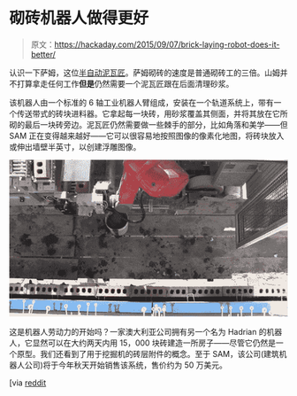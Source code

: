 # 砌砖机器人做得更好

> 原文：<https://hackaday.com/2015/09/07/brick-laying-robot-does-it-better/>

认识一下萨姆，这位[半自动泥瓦匠](http://www.technologyreview.com/news/540916/robots-lay-three-times-as-many-bricks-as-construction-workers/)。萨姆砌砖的速度是普通砌砖工的三倍。山姆并不打算拿走任何工作**但是**仍然需要一个泥瓦匠跟在后面清理砂浆。

该机器人由一个标准的 6 轴工业机器人臂组成，安装在一个轨道系统上，带有一个传送带式的砖块进料器。它拿起每一块砖，用砂浆覆盖其侧面，并将其放在它所砌的最后一块砖旁边。泥瓦匠仍然需要做一些棘手的部分，比如角落和美学——但 SAM 正在变得越来越好——它可以很容易地按照图像的像素化地图，将砖块放入或伸出墙壁半英寸，以创建浮雕图像。

![SAM.2x519](img/313f6fecc689648c417c6d942a0f42c8.png)

这是机器人劳动力的开始吗？一家澳大利亚公司拥有另一个名为 Hadrian 的机器人，它显然可以在大约两天内用 15，000 块砖建造一所房子——尽管它仍然是一个原型。我们还看到了用于挖掘机的砖层附件的概念。至于 SAM，该公司(建筑机器人公司)将于今年秋天开始销售该系统，售价约为 50 万美元。

[via [reddit](https://www.reddit.com/r/Futurology/comments/3jjk2w/meet_sam_a_semiautomated_mason_that_can_lay/)
